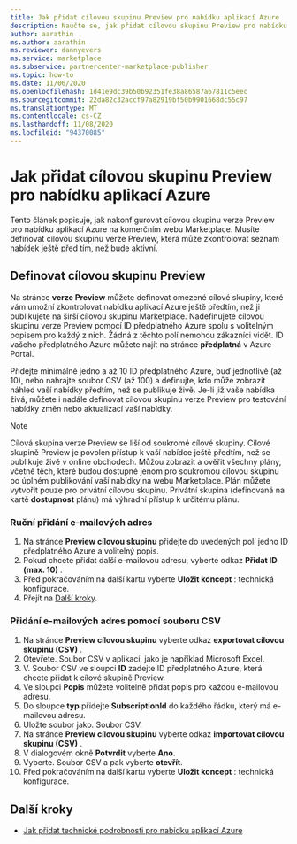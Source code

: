 ```yaml
---
title: Jak přidat cílovou skupinu Preview pro nabídku aplikací Azure
description: Naučte se, jak přidat cílovou skupinu Preview pro nabídku aplikací Azure v partnerském centru.
author: aarathin
ms.author: aarathin
ms.reviewer: dannyevers
ms.service: marketplace
ms.subservice: partnercenter-marketplace-publisher
ms.topic: how-to
ms.date: 11/06/2020
ms.openlocfilehash: 1d41e9dc39b50b92351fe38a86587a67811c5eec
ms.sourcegitcommit: 22da82c32accf97a82919bf50b9901668dc55c97
ms.translationtype: MT
ms.contentlocale: cs-CZ
ms.lasthandoff: 11/08/2020
ms.locfileid: "94370085"
---
```

# <a name="how-to-add-a-preview-audience-for-your-azure-application-offer"></a>Jak přidat cílovou skupinu Preview pro nabídku aplikací Azure

Tento článek popisuje, jak nakonfigurovat cílovou skupinu verze Preview pro nabídku aplikací Azure na komerčním webu Marketplace. Musíte definovat cílovou skupinu verze Preview, která může zkontrolovat seznam nabídek ještě před tím, než bude aktivní.

## <a name="define-a-preview-audience"></a>Definovat cílovou skupinu Preview

Na stránce **verze Preview** můžete definovat omezené cílové skupiny, které vám umožní zkontrolovat nabídku aplikací Azure ještě předtím, než ji publikujete na širší cílovou skupinu Marketplace. Nadefinujete cílovou skupinu verze Preview pomocí ID předplatného Azure spolu s volitelným popisem pro každý z nich. Žádná z těchto polí nemohou zákazníci vidět. ID vašeho předplatného Azure můžete najít na stránce **předplatná** v Azure Portal.

Přidejte minimálně jedno a až 10 ID předplatného Azure, buď jednotlivě (až 10), nebo nahrajte soubor CSV (až 100) a definujte, kdo může zobrazit náhled vaší nabídky předtím, než se publikuje živě. Je-li již vaše nabídka živá, můžete i nadále definovat cílovou skupinu verze Preview pro testování nabídky změn nebo aktualizací vaší nabídky.

> [!NOTE]
> Cílová skupina verze Preview se liší od soukromé cílové skupiny. Cílové skupině Preview je povolen přístup k vaší nabídce ještě předtím, než se publikuje živě v online obchodech. Můžou zobrazit a ověřit všechny plány, včetně těch, které budou dostupné jenom pro soukromou cílovou skupinu po úplném publikování vaší nabídky na webu Marketplace. Plán můžete vytvořit pouze pro privátní cílovou skupinu. Privátní skupina (definovaná na kartě **dostupnost** plánu) má výhradní přístup k určitému plánu.

### <a name="add-email-addresses-manually"></a>Ruční přidání e-mailových adres

1. Na stránce **Preview cílovou skupinu** přidejte do uvedených polí jedno ID předplatného Azure a volitelný popis.
1. Pokud chcete přidat další e-mailovou adresu, vyberte odkaz **Přidat ID (max. 10)** .
1. Před pokračováním na další kartu vyberte **Uložit koncept** : technická konfigurace.
1. Přejít na [Další kroky](#next-steps).

### <a name="add-email-addresses-using-the-csv-file"></a>Přidání e-mailových adres pomocí souboru CSV

1. Na stránce **Preview cílovou skupinu** vyberte odkaz **exportovat cílovou skupinu (CSV)** .
1. Otevřete. Soubor CSV v aplikaci, jako je například Microsoft Excel.
1. V. Soubor CSV ve sloupci **ID** zadejte ID předplatného Azure, která chcete přidat k cílové skupině Preview.
1. Ve sloupci **Popis** můžete volitelně přidat popis pro každou e-mailovou adresu.
1. Do sloupce **typ** přidejte **SubscriptionId** do každého řádku, který má e-mailovou adresu.
1. Uložte soubor jako. Soubor CSV.
1. Na stránce **Preview cílovou skupinu** vyberte odkaz **importovat cílovou skupinu (CSV)** .
1. V dialogovém okně **Potvrdit** vyberte **Ano**.
1. Vyberte. Soubor CSV a pak vyberte **otevřít**.
1. Před pokračováním na další kartu vyberte **Uložit koncept** : technická konfigurace.

## <a name="next-steps"></a>Další kroky

- [Jak přidat technické podrobnosti pro nabídku aplikací Azure](create-new-azure-apps-offer-technical.md)
